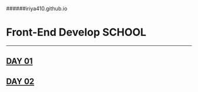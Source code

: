 ######iriya410.github.io

# Front-End Develop SCHOOL

------

[DAY 01](./DL/DAY01/README.md)
-
[DAY 02](./DL/DAY02/README.md)
-
